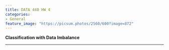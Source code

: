 ```yaml
---
title: DATA 440 HW 4
categories:
- General
feature_image: "https://picsum.photos/2560/600?image=872"
---
```

**Classification with Data Imbalance**

--------------------